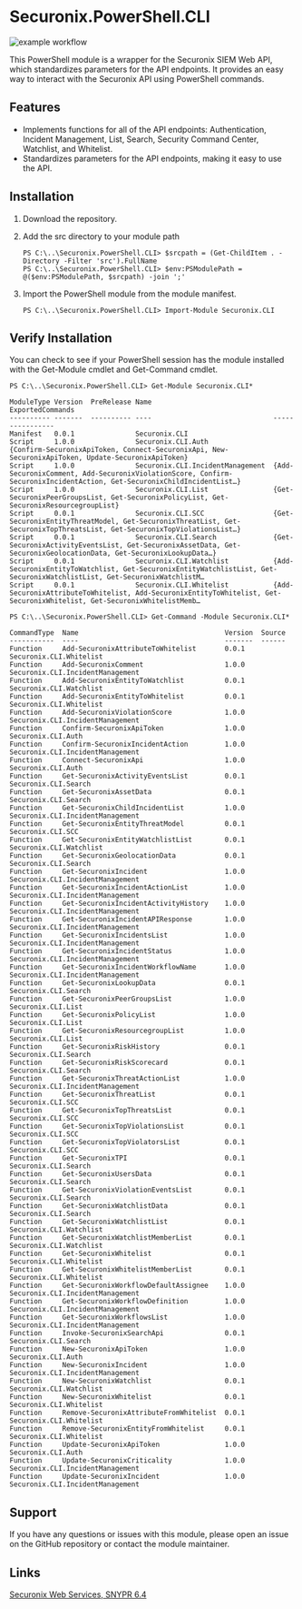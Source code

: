 # Securonix.PowerShell.CLI
![example workflow](https://github.com/brian-reeder/Securonix.PowerShell.CLI/actions/workflows/Pull%20Checks.yml/badge.svg)

This PowerShell module is a wrapper for the Securonix SIEM Web API, which standardizes parameters for the API endpoints. It provides an easy way to interact with the Securonix API using PowerShell commands.

## Features
- Implements functions for all of the API endpoints: Authentication, Incident Management, List, Search, Security Command Center, Watchlist, and Whitelist.
- Standardizes parameters for the API endpoints, making it easy to use the API.

## Installation
1. Download the repository.

2. Add the src directory to your module path
    ```
    PS C:\..\Securonix.PowerShell.CLI> $srcpath = (Get-ChildItem . -Directory -Filter 'src').FullName
    PS C:\..\Securonix.PowerShell.CLI> $env:PSModulePath = @($env:PSModulePath, $srcpath) -join ';'
    ```

3. Import the PowerShell module from the module manifest.
    ```
    PS C:\..\Securonix.PowerShell.CLI> Import-Module Securonix.CLI
    ```

## Verify Installation
You can check to see if your PowerShell session has the module installed with the Get-Module cmdlet and Get-Command cmdlet.
```
PS C:\..\Securonix.PowerShell.CLI> Get-Module Securonix.CLI*

ModuleType Version  PreRelease Name                              ExportedCommands
---------- -------  ---------- ----                              ----------------
Manifest   0.0.1               Securonix.CLI
Script     1.0.0               Securonix.CLI.Auth                {Confirm-SecuronixApiToken, Connect-SecuronixApi, New-SecuronixApiToken, Update-SecuronixApiToken}
Script     1.0.0               Securonix.CLI.IncidentManagement  {Add-SecuronixComment, Add-SecuronixViolationScore, Confirm-SecuronixIncidentAction, Get-SecuronixChildIncidentList…}  
Script     1.0.0               Securonix.CLI.List                {Get-SecuronixPeerGroupsList, Get-SecuronixPolicyList, Get-SecuronixResourcegroupList}
Script     0.0.1               Securonix.CLI.SCC                 {Get-SecuronixEntityThreatModel, Get-SecuronixThreatList, Get-SecuronixTopThreatsList, Get-SecuronixTopViolationsList…}
Script     0.0.1               Securonix.CLI.Search              {Get-SecuronixActivityEventsList, Get-SecuronixAssetData, Get-SecuronixGeolocationData, Get-SecuronixLookupData…}      
Script     0.0.1               Securonix.CLI.Watchlist           {Add-SecuronixEntityToWatchlist, Get-SecuronixEntityWatchlistList, Get-SecuronixWatchlistList, Get-SecuronixWatchlistM…
Script     0.0.1               Securonix.CLI.Whitelist           {Add-SecuronixAttributeToWhitelist, Add-SecuronixEntityToWhitelist, Get-SecuronixWhitelist, Get-SecuronixWhitelistMemb…

```
```
PS C:\..\Securonix.PowerShell.CLI> Get-Command -Module Securonix.CLI*

CommandType  Name                                    Version  Source
-----------  ----                                    -------  ------
Function     Add-SecuronixAttributeToWhitelist       0.0.1    Securonix.CLI.Whitelist
Function     Add-SecuronixComment                    1.0.0    Securonix.CLI.IncidentManagement
Function     Add-SecuronixEntityToWatchlist          0.0.1    Securonix.CLI.Watchlist
Function     Add-SecuronixEntityToWhitelist          0.0.1    Securonix.CLI.Whitelist
Function     Add-SecuronixViolationScore             1.0.0    Securonix.CLI.IncidentManagement
Function     Confirm-SecuronixApiToken               1.0.0    Securonix.CLI.Auth
Function     Confirm-SecuronixIncidentAction         1.0.0    Securonix.CLI.IncidentManagement
Function     Connect-SecuronixApi                    1.0.0    Securonix.CLI.Auth
Function     Get-SecuronixActivityEventsList         0.0.1    Securonix.CLI.Search
Function     Get-SecuronixAssetData                  0.0.1    Securonix.CLI.Search
Function     Get-SecuronixChildIncidentList          1.0.0    Securonix.CLI.IncidentManagement
Function     Get-SecuronixEntityThreatModel          0.0.1    Securonix.CLI.SCC
Function     Get-SecuronixEntityWatchlistList        0.0.1    Securonix.CLI.Watchlist
Function     Get-SecuronixGeolocationData            0.0.1    Securonix.CLI.Search
Function     Get-SecuronixIncident                   1.0.0    Securonix.CLI.IncidentManagement
Function     Get-SecuronixIncidentActionList         1.0.0    Securonix.CLI.IncidentManagement
Function     Get-SecuronixIncidentActivityHistory    1.0.0    Securonix.CLI.IncidentManagement
Function     Get-SecuronixIncidentAPIResponse        1.0.0    Securonix.CLI.IncidentManagement
Function     Get-SecuronixIncidentsList              1.0.0    Securonix.CLI.IncidentManagement
Function     Get-SecuronixIncidentStatus             1.0.0    Securonix.CLI.IncidentManagement
Function     Get-SecuronixIncidentWorkflowName       1.0.0    Securonix.CLI.IncidentManagement
Function     Get-SecuronixLookupData                 0.0.1    Securonix.CLI.Search
Function     Get-SecuronixPeerGroupsList             1.0.0    Securonix.CLI.List
Function     Get-SecuronixPolicyList                 1.0.0    Securonix.CLI.List
Function     Get-SecuronixResourcegroupList          1.0.0    Securonix.CLI.List
Function     Get-SecuronixRiskHistory                0.0.1    Securonix.CLI.Search
Function     Get-SecuronixRiskScorecard              0.0.1    Securonix.CLI.Search
Function     Get-SecuronixThreatActionList           1.0.0    Securonix.CLI.IncidentManagement
Function     Get-SecuronixThreatList                 0.0.1    Securonix.CLI.SCC
Function     Get-SecuronixTopThreatsList             0.0.1    Securonix.CLI.SCC
Function     Get-SecuronixTopViolationsList          0.0.1    Securonix.CLI.SCC
Function     Get-SecuronixTopViolatorsList           0.0.1    Securonix.CLI.SCC
Function     Get-SecuronixTPI                        0.0.1    Securonix.CLI.Search
Function     Get-SecuronixUsersData                  0.0.1    Securonix.CLI.Search
Function     Get-SecuronixViolationEventsList        0.0.1    Securonix.CLI.Search
Function     Get-SecuronixWatchlistData              0.0.1    Securonix.CLI.Search
Function     Get-SecuronixWatchlistList              0.0.1    Securonix.CLI.Watchlist
Function     Get-SecuronixWatchlistMemberList        0.0.1    Securonix.CLI.Watchlist
Function     Get-SecuronixWhitelist                  0.0.1    Securonix.CLI.Whitelist
Function     Get-SecuronixWhitelistMemberList        0.0.1    Securonix.CLI.Whitelist
Function     Get-SecuronixWorkflowDefaultAssignee    1.0.0    Securonix.CLI.IncidentManagement
Function     Get-SecuronixWorkflowDefinition         1.0.0    Securonix.CLI.IncidentManagement
Function     Get-SecuronixWorkflowsList              1.0.0    Securonix.CLI.IncidentManagement
Function     Invoke-SecuronixSearchApi               0.0.1    Securonix.CLI.Search
Function     New-SecuronixApiToken                   1.0.0    Securonix.CLI.Auth
Function     New-SecuronixIncident                   1.0.0    Securonix.CLI.IncidentManagement
Function     New-SecuronixWatchlist                  0.0.1    Securonix.CLI.Watchlist
Function     New-SecuronixWhitelist                  0.0.1    Securonix.CLI.Whitelist
Function     Remove-SecuronixAttributeFromWhitelist  0.0.1    Securonix.CLI.Whitelist
Function     Remove-SecuronixEntityFromWhitelist     0.0.1    Securonix.CLI.Whitelist
Function     Update-SecuronixApiToken                1.0.0    Securonix.CLI.Auth
Function     Update-SecuronixCriticality             1.0.0    Securonix.CLI.IncidentManagement
Function     Update-SecuronixIncident                1.0.0    Securonix.CLI.IncidentManagement
```

## Support
If you have any questions or issues with this module, please open an issue on the GitHub repository or contact the module maintainer.

## Links
[Securonix Web Services, SNYPR 6.4](https://documentation.securonix.com/onlinedoc/Content/6.4%20Cloud/Content/SNYPR%206.4/6.4%20Guides/Web%20Services/_6.4%20Web%20Services_Intro.htm)
